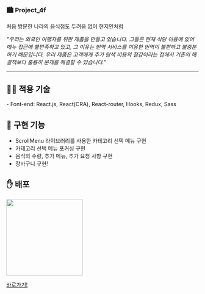 ### 🏙 Project_4f

처음 방문한 나라의 음식점도 두려움 없이 현지인처럼 

_"우리는 외국인 여행자를 위한 제품을 만들고 있습니다. 그들은 현재 식당 이용에 있어 메뉴 접근에 불만족하고 있고, 그 이유는 번역 서비스를 이용한 번역이 불편하고 불충분하기 때문입니다. 우리 제품은 고객에게 추가 탐색 비용의 절감이라는 점에서 기존의 해결책보다 훌륭히 문제를 해결할 수 있습니다."_
***

<h2>👨‍💻 적용 기술</h2>
 - Font-end: React.js, React(CRA), React-router, Hooks, Redux, Sass

<h2>🚀 구현 기능</h2>

* ScrollMenu 라이브러리를 사용한 카테고리 선택 메뉴 구현
* 카테고리 선택 메뉴 포커싱 구현
* 음식의 수량, 추가 메뉴, 추가 요청 사항 구현
* 장바구니 구현!

<h2>✋ 배포</h2>

<img src="https://user-images.githubusercontent.com/57799598/177125482-870fb081-e7bd-46ff-8bea-4e2601cb0f1f.png" style="width: 200px"/>

<a href="https://yooinhak.github.io/project_4f">바로가기!</a>
